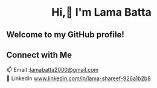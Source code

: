 <h1 align="center"> Hi,👋 I'm Lama Batta </h1>

## Welcome to my GitHub profile!

## Connect with Me
📫 Email :lamabatta2000@gmail.com <br>
💼 LinkedIn www.linkedin.com/in/lama-shareef-926a1b2b8
<br><br>

<!--
**Lamabatt20/Lamabatt20** is a ✨ _special_ ✨ repository because its `README.md` (this file) appears on your GitHub profile.

Here are some ideas to get you started:

- 🔭 I’m currently working on ...
- 🌱 I’m currently learning ...
- 👯 I’m looking to collaborate on ...
- 🤔 I’m looking for help with ...
- 💬 Ask me about ...
- 📫 How to reach me: ...
- 😄 Pronouns: ...
- ⚡ Fun fact: ...
-->
